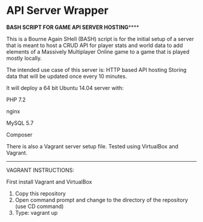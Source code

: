 # API Server Wrapper

****************BASH SCRIPT FOR GAME API SERVER HOSTING********************

This is a Bourne Again SHell (BASH) script is for the initial setup of a server
that is meant to host a CRUD API for player stats and world data to add
elements of a Massively Multiplayer Online game to a game that is played
mostly locally.

The intended use case of this server is:
HTTP based API hosting
Storing data that will be updated once every 10 minutes. 

It will deploy a 64 bit Ubuntu 14.04 server with:

PHP 7.2

nginx

MySQL 5.7

Composer







There is also a Vagrant server setup file.  Tested using VirtualBox and Vagrant.

-------------------------------------------------------------------------------------------

VAGRANT INSTRUCTIONS:

First install Vagrant and VirtualBox

1. Copy this repository
2. Open command prompt and change to the directory of the repository (use CD command) 
3. Type: vagrant up 


